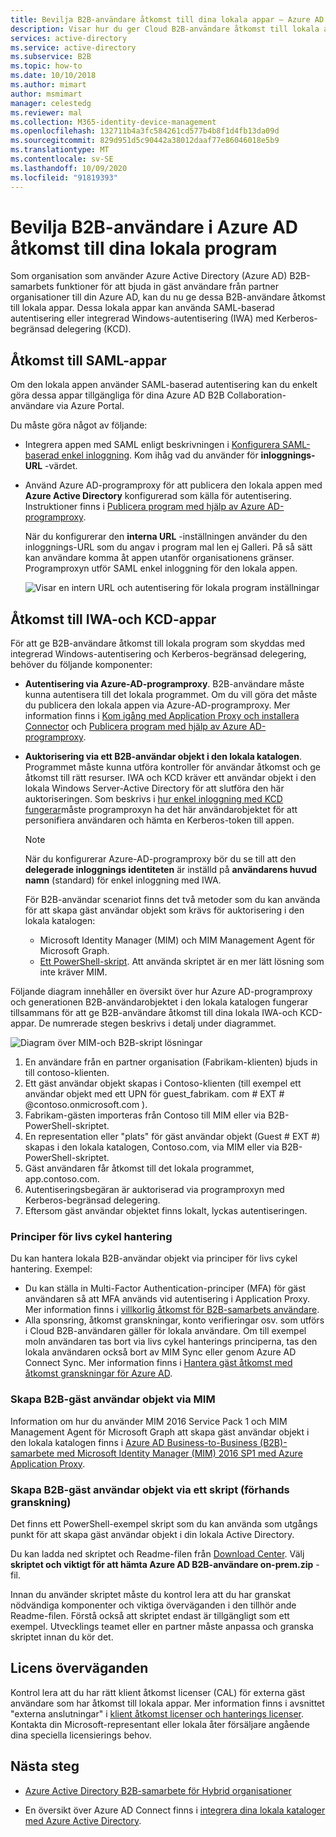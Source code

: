 ```yaml
---
title: Bevilja B2B-användare åtkomst till dina lokala appar – Azure AD
description: Visar hur du ger Cloud B2B-användare åtkomst till lokala appar med Azure AD B2B-samarbete.
services: active-directory
ms.service: active-directory
ms.subservice: B2B
ms.topic: how-to
ms.date: 10/10/2018
ms.author: mimart
author: msmimart
manager: celestedg
ms.reviewer: mal
ms.collection: M365-identity-device-management
ms.openlocfilehash: 132711b4a3fc584261cd577b4b8f1d4fb13da09d
ms.sourcegitcommit: 829d951d5c90442a38012daaf77e86046018e5b9
ms.translationtype: MT
ms.contentlocale: sv-SE
ms.lasthandoff: 10/09/2020
ms.locfileid: "91819393"
---
```

# <a name="grant-b2b-users-in-azure-ad-access-to-your-on-premises-applications"></a>Bevilja B2B-användare i Azure AD åtkomst till dina lokala program

Som organisation som använder Azure Active Directory (Azure AD) B2B-samarbets funktioner för att bjuda in gäst användare från partner organisationer till din Azure AD, kan du nu ge dessa B2B-användare åtkomst till lokala appar. Dessa lokala appar kan använda SAML-baserad autentisering eller integrerad Windows-autentisering (IWA) med Kerberos-begränsad delegering (KCD).

## <a name="access-to-saml-apps"></a>Åtkomst till SAML-appar

Om den lokala appen använder SAML-baserad autentisering kan du enkelt göra dessa appar tillgängliga för dina Azure AD B2B Collaboration-användare via Azure Portal.

Du måste göra något av följande:

- Integrera appen med SAML enligt beskrivningen i [Konfigurera SAML-baserad enkel inloggning](../manage-apps/configure-saml-single-sign-on.md). Kom ihåg vad du använder för **inloggnings-URL** -värdet.
-  Använd Azure AD-programproxy för att publicera den lokala appen med **Azure Active Directory** konfigurerad som källa för autentisering. Instruktioner finns i [Publicera program med hjälp av Azure AD-programproxy](../manage-apps/application-proxy-publish-azure-portal.md). 

   När du konfigurerar den **interna URL** -inställningen använder du den inloggnings-URL som du angav i program mal len ej Galleri. På så sätt kan användare komma åt appen utanför organisationens gränser. Programproxyn utför SAML enkel inloggning för den lokala appen.
 
   ![Visar en intern URL och autentisering för lokala program inställningar](media/hybrid-cloud-to-on-premises/OnPremAppSettings.PNG)

## <a name="access-to-iwa-and-kcd-apps"></a>Åtkomst till IWA-och KCD-appar

För att ge B2B-användare åtkomst till lokala program som skyddas med integrerad Windows-autentisering och Kerberos-begränsad delegering, behöver du följande komponenter:

- **Autentisering via Azure-AD-programproxy**. B2B-användare måste kunna autentisera till det lokala programmet. Om du vill göra det måste du publicera den lokala appen via Azure-AD-programproxy. Mer information finns i [Kom igång med Application Proxy och installera Connector](../manage-apps/application-proxy-enable.md) och [Publicera program med hjälp av Azure AD-programproxy](../manage-apps/application-proxy-publish-azure-portal.md).
- **Auktorisering via ett B2B-användar objekt i den lokala katalogen**. Programmet måste kunna utföra kontroller för användar åtkomst och ge åtkomst till rätt resurser. IWA och KCD kräver ett användar objekt i den lokala Windows Server-Active Directory för att slutföra den här auktoriseringen. Som beskrivs i [hur enkel inloggning med KCD fungerar](../manage-apps/application-proxy-configure-single-sign-on-with-kcd.md#how-single-sign-on-with-kcd-works)måste programproxyn ha det här användarobjektet för att personifiera användaren och hämta en Kerberos-token till appen. 

   > [!NOTE]
   > När du konfigurerar Azure-AD-programproxy bör du se till att den **delegerade inloggnings identiteten** är inställd på **användarens huvud namn** (standard) för enkel inloggning med IWA.

   För B2B-användar scenariot finns det två metoder som du kan använda för att skapa gäst användar objekt som krävs för auktorisering i den lokala katalogen:

   - Microsoft Identity Manager (MIM) och MIM Management Agent för Microsoft Graph. 
   - [Ett PowerShell-skript](#create-b2b-guest-user-objects-through-a-script-preview). Att använda skriptet är en mer lätt lösning som inte kräver MIM. 

Följande diagram innehåller en översikt över hur Azure AD-programproxy och generationen B2B-användarobjektet i den lokala katalogen fungerar tillsammans för att ge B2B-användare åtkomst till dina lokala IWA-och KCD-appar. De numrerade stegen beskrivs i detalj under diagrammet.

![Diagram över MIM-och B2B-skript lösningar](media/hybrid-cloud-to-on-premises/MIMScriptSolution.PNG)

1.  En användare från en partner organisation (Fabrikam-klienten) bjuds in till contoso-klienten.
2.  Ett gäst användar objekt skapas i Contoso-klienten (till exempel ett användar objekt med ett UPN för guest_fabrikam. com # EXT # @contoso.onmicrosoft.com ).
3.  Fabrikam-gästen importeras från Contoso till MIM eller via B2B-PowerShell-skriptet.
4.  En representation eller "plats" för gäst användar objekt (Guest # EXT #) skapas i den lokala katalogen, Contoso.com, via MIM eller via B2B-PowerShell-skriptet.
5.  Gäst användaren får åtkomst till det lokala programmet, app.contoso.com.
6.  Autentiseringsbegäran är auktoriserad via programproxyn med Kerberos-begränsad delegering. 
7.  Eftersom gäst användar objektet finns lokalt, lyckas autentiseringen.

### <a name="lifecycle-management-policies"></a>Principer för livs cykel hantering

Du kan hantera lokala B2B-användar objekt via principer för livs cykel hantering. Exempel:

- Du kan ställa in Multi-Factor Authentication-principer (MFA) för gäst användaren så att MFA används vid autentisering i Application Proxy. Mer information finns i [villkorlig åtkomst för B2B-samarbets användare](conditional-access.md).
- Alla sponsring, åtkomst granskningar, konto verifieringar osv. som utförs i Cloud B2B-användaren gäller för lokala användare. Om till exempel moln användaren tas bort via livs cykel hanterings principerna, tas den lokala användaren också bort av MIM Sync eller genom Azure AD Connect Sync. Mer information finns i [Hantera gäst åtkomst med åtkomst granskningar för Azure AD](../governance/manage-guest-access-with-access-reviews.md).

### <a name="create-b2b-guest-user-objects-through-mim"></a>Skapa B2B-gäst användar objekt via MIM

Information om hur du använder MIM 2016 Service Pack 1 och MIM Management Agent för Microsoft Graph att skapa gäst användar objekt i den lokala katalogen finns i [Azure AD Business-to-Business (B2B)-samarbete med Microsoft Identity Manager (MIM) 2016 SP1 med Azure Application Proxy](https://docs.microsoft.com/microsoft-identity-manager/microsoft-identity-manager-2016-graph-b2b-scenario).

### <a name="create-b2b-guest-user-objects-through-a-script-preview"></a>Skapa B2B-gäst användar objekt via ett skript (förhands granskning)

Det finns ett PowerShell-exempel skript som du kan använda som utgångs punkt för att skapa gäst användar objekt i din lokala Active Directory.

Du kan ladda ned skriptet och Readme-filen från [Download Center](https://www.microsoft.com/download/details.aspx?id=51495). Välj **skriptet och viktigt för att hämta Azure AD B2B-användare on-prem.zip** -fil.

Innan du använder skriptet måste du kontrol lera att du har granskat nödvändiga komponenter och viktiga överväganden i den tillhör ande Readme-filen. Förstå också att skriptet endast är tillgängligt som ett exempel. Utvecklings teamet eller en partner måste anpassa och granska skriptet innan du kör det.

## <a name="license-considerations"></a>Licens överväganden

Kontrol lera att du har rätt klient åtkomst licenser (CAL) för externa gäst användare som har åtkomst till lokala appar. Mer information finns i avsnittet "externa anslutningar" i [klient åtkomst licenser och hanterings licenser](https://www.microsoft.com/licensing/product-licensing/client-access-license.aspx). Kontakta din Microsoft-representant eller lokala åter försäljare angående dina speciella licensierings behov.

## <a name="next-steps"></a>Nästa steg

- [Azure Active Directory B2B-samarbete för Hybrid organisationer](hybrid-organizations.md)

- En översikt över Azure AD Connect finns i [integrera dina lokala kataloger med Azure Active Directory](../hybrid/whatis-hybrid-identity.md).

